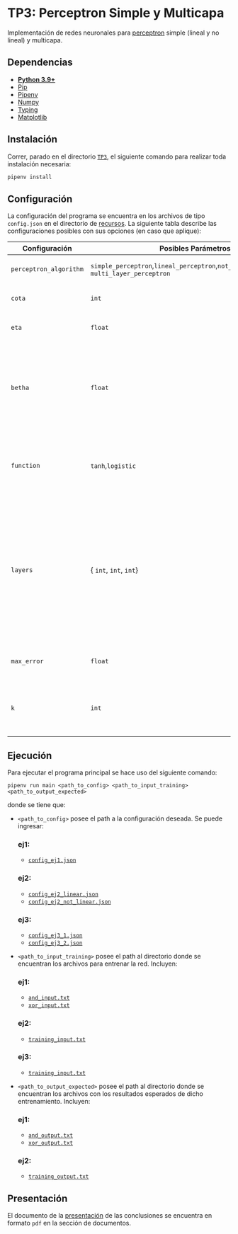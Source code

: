 # TP3: Perceptron Simple y Multicapa

Implementación de redes neuronales para [perceptron](https://en.wikipedia.org/wiki/Perceptron) simple (lineal y no lineal) y multicapa.

## Dependencias

* **[Python 3.9+](https://www.python.org/downloads/)**
* [Pip](https://pip.pypa.io/en/stable/installation/)
* [Pipenv](https://pipenv.pypa.io/en/latest/)
* [Numpy](https://numpy.org/install/)
* [Typing](https://pypi.org/project/typing/)
* [Matplotlib](https://pypi.org/project/matplotlib/)

## Instalación

Correr, parado en el directorio [`TP3`](/TP3), el siguiente comando para realizar toda instalación necesaria:

```sh
pipenv install
```

## Configuración

La configuración del programa se encuentra en los archivos de tipo `config.json` en el directorio de [recursos](/TP3/resources/). La siguiente tabla
describe las configuraciones posibles con sus opciones (en caso que aplique):

| Configuración          | Posibles Parámetros                                                                        | Descripción                                                                                                                                                                              | 
|------------------------|--------------------------------------------------------------------------------------------|------------------------------------------------------------------------------------------------------------------------------------------------------------------------------------------|
| `perceptron_algorithm` | `simple_perceptron`,`lineal_perceptron`,`not_linear_perceptron`,y `multi_layer_perceptron` | Algoritmo de perceptron a utilizar.                                                                                                                                                      |
| `cota`                 | `int`                                                                                      | Cantidad de iteraciones máximas                                                                                                                                                          |
| `eta`                  | `float`                                                                                    | Factor para modificar W (η).                                                                                                                                                             |
| `betha`                | `float`                                                                                    | Valor por el cual se multiplica parámetro de función sigmoidea. Solo sirve para perceptron no lineal.                                                                                    |
| `function`             | `tanh`,`logistic`                                                                          | Función `g()` a utilizar en estado activación para el perceptrón no lineal.                                                                                                              |
| `layers`               | { `int`, `int`, `int`}                                                                     | Cantidad de capas de perceptron multicapa, el primer parametro representa las capas de entrada, el sefundo la cantidad de capas ocultas y el último la cantidad de parametros de salida. |
 | `max_error`            | `float`                                                                                    | Condición de corte de error máximo al que puede llegar.                                                                                                                                  |
| `k`                    | `int`                                                                                      | Cantidad de partes a usar aleatoriamente en validación cruzada por k-partes.                                                                                                             |

## Ejecución

Para ejecutar el programa principal se hace uso del siguiente comando:

```shell
pipenv run main <path_to_config> <path_to_input_training> <path_to_output_expected>
```

donde se tiene que:

* `<path_to_config>` posee el path a la configuración deseada. Se puede ingresar:
  ### ej1:
  * [`config_ej1.json`](/TP3/resources/config_ej1.json)
  ### ej2:
  * [`config_ej2_linear.json`](/TP3/resources/config_ej2_linear.json)
  * [`config_ej2_not_linear.json`](/TP3/resources/config_ej2_not_linear.json)
  ### ej3:
  * [`config_ej3_1.json`](/TP3/resources/config_ej3_1.json)
  * [`config_ej3_2.json`](/TP3/resources/config_ej3_2.json)


* `<path_to_input_training>` posee el path al directorio donde se encuentran los archivos para entrenar la red. Incluyen:
  ### ej1:
    * [`and_input.txt`](/TP3/resources/ej1/and_input.txt)
    * [`xor_input.txt`](/TP3/resources/ej1/xor_input.txt)
  ### ej2:
    * [`training_input.txt`](/TP3/resources/ej2/training_input.txt)
  ### ej3:
    * [`training_input.txt`](/TP3/resources/ej3/training_input.txt)


* `<path_to_output_expected>` posee el path al directorio donde se encuentran los archivos con los resultados esperados
  de dicho entrenamiento. Incluyen:
  ### ej1:
    * [`and_output.txt`](/TP3/resources/ej1/and_output.txt)
    * [`xor_output.txt`](/TP3/resources/ej1/xor_output.txt)
  ### ej2:
    * [`training_output.txt`](/TP3/resources/ej2/training_output.txt)

## Presentación

El documento de la [presentación](/TP3/docs/TP3-Presentación-Grupo7.pdf) de las conclusiones se encuentra en
formato `pdf` en la sección de documentos.